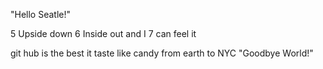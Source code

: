 "Hello Seatle!"



5 Upside down
6 Inside out and I
7 can feel it


git hub is the
best it taste like
candy from earth to NYC
"Goodbye World!"